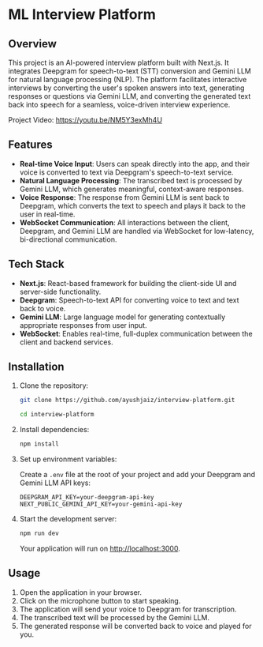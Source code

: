 
# ML Interview Platform

## Overview

This project is an AI-powered interview platform built with Next.js. It integrates Deepgram for speech-to-text (STT) conversion and Gemini LLM for natural language processing (NLP). The platform facilitates interactive interviews by converting the user's spoken answers into text, generating responses or questions via Gemini LLM, and converting the generated text back into speech for a seamless, voice-driven interview experience.

Project Video: https://youtu.be/NM5Y3exMh4U


## Features

- **Real-time Voice Input**: Users can speak directly into the app, and their voice is converted to text via Deepgram's speech-to-text service.
- **Natural Language Processing**: The transcribed text is processed by Gemini LLM, which generates meaningful, context-aware responses.
- **Voice Response**: The response from Gemini LLM is sent back to Deepgram, which converts the text to speech and plays it back to the user in real-time.
- **WebSocket Communication**: All interactions between the client, Deepgram, and Gemini LLM are handled via WebSocket for low-latency, bi-directional communication.

## Tech Stack

- **Next.js**: React-based framework for building the client-side UI and server-side functionality.
- **Deepgram**: Speech-to-text API for converting voice to text and text back to voice.
- **Gemini LLM**: Large language model for generating contextually appropriate responses from user input.
- **WebSocket**: Enables real-time, full-duplex communication between the client and backend services.

## Installation

1. Clone the repository:

   ```bash
   git clone https://github.com/ayushjaiz/interview-platform.git
   
   cd interview-platform
   ```

2. Install dependencies:

   ```bash
   npm install
   ```

3. Set up environment variables:

   Create a `.env` file at the root of your project and add your Deepgram and Gemini LLM API keys:

   ```env
   DEEPGRAM_API_KEY=your-deepgram-api-key
   NEXT_PUBLIC_GEMINI_API_KEY=your-gemini-api-key
   ```

4. Start the development server:

   ```bash
   npm run dev
   ```

   Your application will run on [http://localhost:3000](http://localhost:3000).

## Usage

1. Open the application in your browser.
2. Click on the microphone button to start speaking.
3. The application will send your voice to Deepgram for transcription.
4. The transcribed text will be processed by the Gemini LLM.
5. The generated response will be converted back to voice and played for you.
